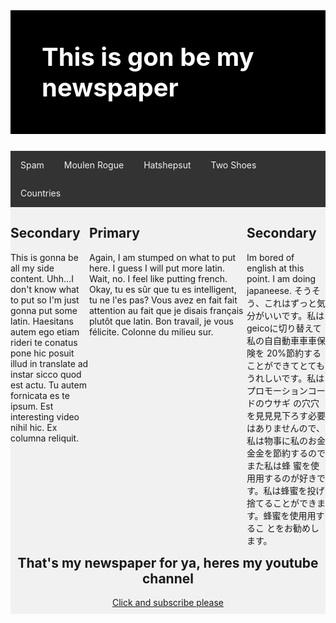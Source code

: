 <!DOCTYPE html> <html>
<head>
<style>
.guppy{ background-color:black; color:white; text-allign:center; padding:50px; font-size:40px;
}
.topnav{ overflow:hidden; background-color: #333; }
.topnav a{
float:left;
display: block;
color: #f2f2f2;
text-align: center; padding: 14px 16px; text-decoration: none;
}
.topnav a:hover{ background-color: #ddd; color:black
}
.column { float: left;
}
/* Left and right column */ .column.side {
width: 25%; }
/* Middle column */ .column.middle {
width: 50%; }
/* Responsive layout - makes the three columns stack on top of each other instead of next to each other */
@media screen and (max-width: 600px) {
.column.side, .column.middle { width: 100%;
} }
.footer {
background-color: #f1f1f1; text-align: center;
padding: 10px;
}
</style>
<h1 class="guppy">This is gon be my newspaper</h1>
<div class="topnav">
<a href="http://en.m.wikipedia.org/wiki/Spam_(food)">Spam</a href>
<a href="http://en.m.wikipedia.org/wiki/Moulin_Rouge!">Moulen Rogue</a href>
<a href="http://en.wikipedia.org/wiki/Hatshepsut">Hatshepsut</a href>
<a href="http://en.m.wikipedia.org/wiki/The_History_of_Little_Goody_Two-Shoes">Two Shoes</a href>
<a href="http://www.woodlands-junior.kent.sch.uk/customs/questions/britain/ uk.htm">Countries</a href>
</div>
<div class="row">
<div class="column side">
<h2>Secondary</h2>
<p>This is gonna be all my side content. Uhh...I don't know what to put so I'm just gonna put some latin. Haesitans autem ego etiam rideri te conatus pone hic posuit illud in translate ad instar sicco quod est actu. Tu autem fornicata es te ipsum. Est interesting video nihil hic. Ex columna reliquit.
</div>
<div class="column middle">
<h2>Primary</h2>
<p>
Again, I am stumped on what to put here. I guess I
will put more latin. Wait, no. I feel like putting french.
Okay, tu es sûr que tu es intelligent, tu ne l'es pas? Vous avez en fait fait attention au fait que je disais français plutôt que latin. Bon travail, je vous félicite. Colonne du milieu sur.
</p>
</div>
<div class="column side">
<h2>Secondary</h2>
<p>Im bored of english at this point. I am doing japaneese. そうそう、これはずっと気分がいいです。私はgeicoに切り替えて私の⾃自動⾞車車保険を
20%節約することができてとてもうれしいです。私はプロモーションコードのウサギ の⽳穴を⾒見見下ろす必要はありませんので、私は物事に私のお⾦金金を節約するのでまた私は蜂 蜜を使⽤用するのが好きです。私は蜂蜜を投げ捨てることができます。蜂蜜を使⽤用するこ とをお勧めします。</p>
</div> </div>
<div class="footer">
<h2>That's my newspaper for ya, heres my youtube channel</h2>
<a href="https://www.youtube.com/channel/UCB6bzuV9JLGctcItgxH3Acw">Click and subscribe please</a>


</div>
</body> </html>
